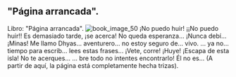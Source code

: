 ## "Página arrancada".
Libro: "Página arrancada".
![book_image_50](https://media.discordapp.net/attachments/1105643336989159555/1105648152037560430/50.jpg)
¡No puedo huir! ¡¡No puedo huir!! Es demasiado tarde, ¡se acerca!
No queda esperanza... ¡Nunca debí... ¡Minas!
Me llamo Dhyas... aventurero... no estoy seguro de... vivo.
... ya no... tiempo para escrib... lees estas frases... ¡Vete, corre!
¡Huye! ¡Escapa de esta isla! No te acerques... ... bre todo no intentes encontrarlo!
Él no es...
(A partir de aquí, la página está completamente hecha trizas).